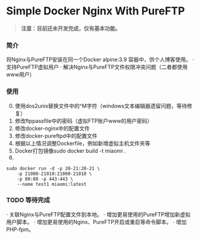 # Simple Docker Nginx With PureFTP
> **注意：目前还未开发完成，仅有基本功能。**
### 简介
将Nginx与PureFTP安装在同一个Docker alpine:3.9 容器中，供个人博客使用。
· 支持PureFTP虚拟用户
· 解决Nginx与PureFTP文件权限冲突问题（二者都使用www用户）
### 使用
0. 使用dos2unix替换文件中的^M字符（windows文本编辑器遗留问题，等待修复）
1. 修改ftppassfile中的密码（虚拟FTP账户www的用户密码）
2. 修改docker-nginx中的配置文件
3. 修改docker-pureftpd中的配置文件
4. 根据以上情况调整Dockerfile，例如新增虚拟主机文件夹等
5. Docker打包镜像sudo docker build -t  miaomi .  
6. 
``` shell
sudo docker run -d -p 20-21:20-21 \
    -p 21000-21010:21000-21010 \
    -p 80:80 -p 443:443 \
    --name test1 miaomi:latest
```
### TODO 等待完成
· 关联Nginx与PureFTP配置文件到本地。
· 增加更易使用的PureFTP增加新虚拟用户脚本。
· 增加更易使用的Nginx、PureFTP开启或重启等命令脚本。
· 增加PHP-fpm。
